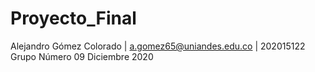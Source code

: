 # Proyecto_Final
Alejandro Gómez Colorado | a.gomez65@uniandes.edu.co | 202015122
Grupo Número 09
Diciembre 2020
